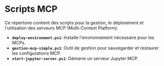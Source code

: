 # Scripts MCP

Ce répertoire contient des scripts pour la gestion, le déploiement et l'utilisation des serveurs MCP (Multi-Context Platform).

- **`deploy-environment.ps1`**: Installe l'environnement nécessaire pour les MCPs.
- **`gestion-mcp-simple.ps1`**: Outil de gestion pour sauvegarder et restaurer les configurations MCP.
- **`start-jupyter-server.ps1`**: Démarre un serveur Jupyter MCP.